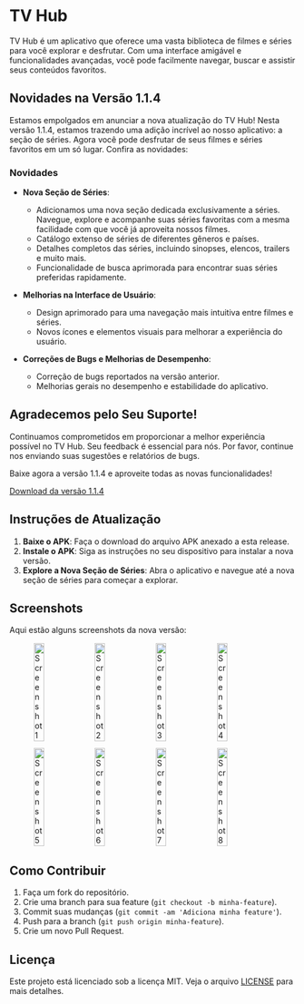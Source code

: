 # TV Hub

TV Hub é um aplicativo que oferece uma vasta biblioteca de filmes e séries para você explorar e desfrutar. Com uma interface amigável e funcionalidades avançadas, você pode facilmente navegar, buscar e assistir seus conteúdos favoritos.

## Novidades na Versão 1.1.4

Estamos empolgados em anunciar a nova atualização do TV Hub! Nesta versão 1.1.4, estamos trazendo uma adição incrível ao nosso aplicativo: a seção de séries. Agora você pode desfrutar de seus filmes e séries favoritos em um só lugar. Confira as novidades:

### Novidades

- **Nova Seção de Séries**: 
  - Adicionamos uma nova seção dedicada exclusivamente a séries. Navegue, explore e acompanhe suas séries favoritas com a mesma facilidade com que você já aproveita nossos filmes.
  - Catálogo extenso de séries de diferentes gêneros e países.
  - Detalhes completos das séries, incluindo sinopses, elencos, trailers e muito mais.
  - Funcionalidade de busca aprimorada para encontrar suas séries preferidas rapidamente.

- **Melhorias na Interface de Usuário**:
  - Design aprimorado para uma navegação mais intuitiva entre filmes e séries.
  - Novos ícones e elementos visuais para melhorar a experiência do usuário.

- **Correções de Bugs e Melhorias de Desempenho**:
  - Correção de bugs reportados na versão anterior.
  - Melhorias gerais no desempenho e estabilidade do aplicativo.

## Agradecemos pelo Seu Suporte!

Continuamos comprometidos em proporcionar a melhor experiência possível no TV Hub. Seu feedback é essencial para nós. Por favor, continue nos enviando suas sugestões e relatórios de bugs.

Baixe agora a versão 1.1.4 e aproveite todas as novas funcionalidades!

[Download da versão 1.1.4](https://github.com/LucasLixo/TV-Hub/releases/tag/1.1.4)

## Instruções de Atualização

1. **Baixe o APK**: Faça o download do arquivo APK anexado a esta release.
2. **Instale o APK**: Siga as instruções no seu dispositivo para instalar a nova versão.
3. **Explore a Nova Seção de Séries**: Abra o aplicativo e navegue até a nova seção de séries para começar a explorar.

## Screenshots

Aqui estão alguns screenshots da nova versão:

<div style="display: flex; flex-wrap: wrap; gap: 10px; justify-content: center;">
  <img src="https://github.com/LucasLixo/TV-Hub/assets/104840846/6fc0c4f8-f78c-40be-aecd-ac0275c9fcfe" alt="Screenshot 1" style="margin: 1px;" width="19%" />
  <img src="https://github.com/LucasLixo/TV-Hub/assets/104840846/6373aec9-040f-4cfd-90f0-57ce9203dc4c" alt="Screenshot 2" style="margin: 1px;" width="19%" />
  <img src="https://github.com/LucasLixo/TV-Hub/assets/104840846/8054f686-0a3f-4987-a32c-224561fd873b" alt="Screenshot 3" style="margin: 1px;" width="19%" />
  <img src="https://github.com/LucasLixo/TV-Hub/assets/104840846/ffcf62aa-c392-45f9-807e-4fc40e242886" alt="Screenshot 4" style="margin: 1px;" width="19%" />
  <img src="https://github.com/LucasLixo/TV-Hub/assets/104840846/1005c2c1-b95c-458f-a811-cdf4f2aed3a5" alt="Screenshot 5" style="margin: 1px;" width="19%" />
  <img src="https://github.com/LucasLixo/TV-Hub/assets/104840846/42ff0dcb-6936-43f5-a185-bb2bbe5152b7" alt="Screenshot 6" style="margin: 1px;" width="19%" />
  <img src="https://github.com/LucasLixo/TV-Hub/assets/104840846/809e7369-078c-4113-bf08-9f63ba43ca85" alt="Screenshot 7" style="margin: 1px;" width="19%" />
  <img src="https://github.com/LucasLixo/TV-Hub/assets/104840846/b9c98d78-f627-4f85-ad39-01c81ca8dc99" alt="Screenshot 8" style="margin: 1px;" width="19%" />
</div>

## Como Contribuir

1. Faça um fork do repositório.
2. Crie uma branch para sua feature (`git checkout -b minha-feature`).
3. Commit suas mudanças (`git commit -am 'Adiciona minha feature'`).
4. Push para a branch (`git push origin minha-feature`).
5. Crie um novo Pull Request.

## Licença

Este projeto está licenciado sob a licença MIT. Veja o arquivo [LICENSE](LICENSE) para mais detalhes.

